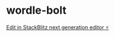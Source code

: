 # wordle-bolt

[Edit in StackBlitz next generation editor ⚡️](https://stackblitz.com/~/github.com/geaxgx/wordle-bolt)